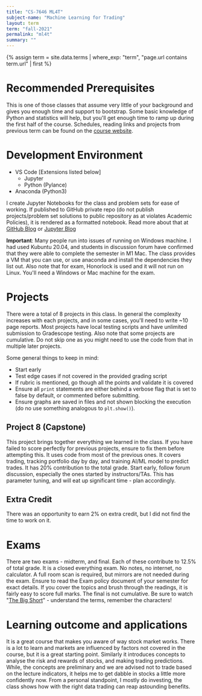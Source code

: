 ```yaml
---
title: "CS-7646 ML4T"
subject-name: "Machine Learning for Trading"
layout: term
term: "fall-2021"
permalink: "ml4t"
summary: ""
---
```


{% assign term = site.data.terms | where_exp: "term", "page.url contains term.url" | first %}

# Recommended Prerequisites
This is one of those classes that assume very little of your background and gives you enough time and support to bootstrap. Some basic knowledge of Python and statistics will help, but you'll get enough time to ramp up during the first half of the course. Schedules, reading links and projects from previous term can be found on the [course website](http://lucylabs.gatech.edu/ml4t).

# Development Environment
- VS Code [Extensions listed below]
    - Jupyter
    - Python (Pylance)
- Anaconda (Python3)

I create Jupyter Notebooks for the class and problem sets for ease of working. If published to GitHub private repo (do not publish projects/problem set solutions to public repository as at violates Academic Policies), it is rendered as a formatted notebook. Read more about that at [GitHub Blog](https://github.blog/2015-05-07-github-jupyter-notebooks-3/) or [Jupyter Blog](https://blog.jupyter.org/rendering-notebooks-on-github-f7ac8736d686)

**Important**: Many people run into issues of running on Windows machine. I had used Kubuntu 20.04, and students in discussion forum have confirmed that they were able to complete the semester in M1 Mac. The class provides a VM that you can use, or use anaconda and install the dependencies they list out. Also note that for exam, Honorlock is used and it will not run on Linux. You'll need a Windows or Mac machine for the exam.
# Projects
There were a total of 8 projects in this class. In general the complexity increases with each projects, and in some cases, you'll need to write ~10 page reports. Most projects have local testing scripts and have unlimited submission to Gradescope testing. Also note that some projects are cumulative. Do not skip one as you might need to use the code from that in multiple later projects. 

Some general things to keep in mind:
- Start early
- Test edge cases if not covered in the provided grading script
- If rubric is mentioned, go though all the points and validate it is covered
- Ensure all `print` statements are either behind a verbose flag that is set to false by default, or commented before submitting.
- Ensure graphs are saved in files and not shown blocking the execution (do no use something analogous to `plt.show()`).

## Project 8 (Capstone)
This project brings together everything we learned in the class. If you have failed to score perfectly for previous projects, ensure to fix them before attempting this. It uses code from most of the previous ones. It covers trading, tracking portfolio day by day, and training AI/ML model to predict trades. It has 20% contribution to the total grade. Start early, follow forum discussion, especially the ones started by instructors/TAs. This has parameter tuning, and will eat up significant time - plan accordingly.

## Extra Credit
There was an opportunity to earn 2% on extra credit, but I did not find the time to work on it.

# Exams
There are two exams - midterm, and final. Each of these contribute to 12.5% of total grade. It is a closed everything exam. No notes, no internet, no calculator. A full room scan is required, but mirrors are not needed during the exam. Ensure to read the Exam policy document of your semester for exact details. If you cover the topics and brush through the readings, it is fairly easy to score full marks. The final is not cumulative. Be sure to watch "[The Big Short](https://www.netflix.com/title/80075560)" - understand the terms, remember the characters!

# Learning outcome and applications
It is a great course that makes you aware of way stock market works. There is a lot to learn and markets are influenced by factors not covered in the course, but it is a great starting point. Similarly it introduces concepts to analyse the risk and rewards of stocks, and making trading predictions. While, the concepts are preliminary and we are advised not to trade based on the lecture indicators, it helps me to get dabble in stocks a little more confidently now. From a personal standpoint, I mostly do investing, the class shows how with the right data trading can reap astounding benefits.
